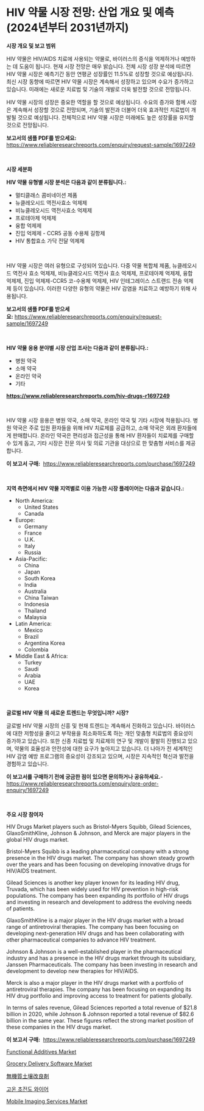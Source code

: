 <p><h1>HIV 약물 시장 전망: 산업 개요 및 예측 (2024년부터 2031년까지)</h1></p><p><strong>시장 개요 및 보고 범위</strong></p>
<p><p>HIV 약물은 HIV/AIDS 치료에 사용되는 약물로, 바이러스의 증식을 억제하거나 예방하는 데 도움이 됩니다. 현재 시장 전망은 매우 밝습니다. 전체 시장 성장 분석에 따르면 HIV 약물 시장은 예측기간 동안 연평균 성장률인 11.5%로 성장할 것으로 예상됩니다. 최신 시장 동향에 따르면 HIV 약물 시장은 계속해서 성장하고 있으며 수요가 증가하고 있습니다. 미래에는 새로운 치료법 및 기술의 개발로 더욱 발전할 것으로 전망됩니다.</p><p>HIV 약물 시장의 성장은 중요한 역할을 할 것으로 예상됩니다. 수요의 증가와 함께 시장은 계속해서 성장할 것으로 전망되며, 기술의 발전과 더불어 더욱 효과적인 치료법이 개발될 것으로 예상됩니다. 전체적으로 HIV 약물 시장은 미래에도 높은 성장률을 유지할 것으로 전망됩니다.</p></p>
<p><strong>보고서의 샘플 PDF를 받으세요:</strong> <a href="https://www.reliableresearchreports.com/enquiry/request-sample/1697249">https://www.reliableresearchreports.com/enquiry/request-sample/1697249</a></p>
<p>&nbsp;</p>
<p><strong>시장 세분화</strong></p>
<p><strong>HIV 약물 유형별 시장 분석은 다음과 같이 분류됩니다.:</strong></p>
<p><ul><li>멀티클래스 콤비네이션 제품</li><li>뉴클레오시드 역전사효소 억제제</li><li>비뉴클레오시드 역전사효소 억제제</li><li>프로테아제 억제제</li><li>융합 억제제</li><li>진입 억제제 - CCR5 공동 수용체 길항제</li><li>HIV 통합효소 가닥 전달 억제제</li></ul></p>
<p>&nbsp;</p>
<p><p>HIV 약물 시장은 여러 유형으로 구성되어 있습니다. 다중 약물 복합체 제품, 뉴클레오시드 역전사 효소 억제제, 비뉴클레오시드 역전사 효소 억제제, 프로테아제 억제제, 융합 억제제, 진입 억제제-CCR5 코-수용체 억제제, HIV 인테그레이스 스트랜드 전송 억제제 등이 있습니다. 이러한 다양한 유형의 약물은 HIV 감염을 치료하고 예방하기 위해 사용됩니다.</p></p>
<p><strong>보고서의 샘플 PDF를 받으세요:</strong>&nbsp;<a href="https://www.reliableresearchreports.com/enquiry/request-sample/1697249">https://www.reliableresearchreports.com/enquiry/request-sample/1697249</a></p>
<p>&nbsp;</p>
<p><strong> HIV 약물 응용 분야별 시장 산업 조사는 다음과 같이 분류됩니다.:</strong></p>
<p><ul><li>병원 약국</li><li>소매 약국</li><li>온라인 약국</li><li>기타</li></ul></p>
<p><strong><a href="https://www.reliableresearchreports.com/hiv-drugs-r1697249">https://www.reliableresearchreports.com/hiv-drugs-r1697249</a></strong></p>
<p>&nbsp;</p>
<p><p>HIV 약물 시장 응용은 병원 약국, 소매 약국, 온라인 약국 및 기타 시장에 적용됩니다. 병원 약국은 주로 입원 환자들을 위해 HIV 치료제를 공급하고, 소매 약국은 외래 환자들에게 판매합니다. 온라인 약국은 편리성과 접근성을 통해 HIV 환자들이 치료제를 구매할 수 있게 돕고, 기타 시장은 전문 의사 및 의료 기관을 대상으로 한 맞춤형 서비스를 제공합니다.</p></p>
<p><strong>이 보고서 구매:</strong>&nbsp; <a href="https://www.reliableresearchreports.com/purchase/1697249">https://www.reliableresearchreports.com/purchase/1697249</a></p>
<p>&nbsp;</p>
<p><strong>지역 측면에서 HIV 약물 지역별로 이용 가능한 시장 플레이어는 다음과 같습니다.:</strong></p>
<p><ul>
    <li>
        North America:
        <ul>
            <li>United States</li>
            <li>Canada</li>
        </ul>
    </li>
    <li>
        Europe:
        <ul>
            <li>Germany</li>
            <li>France</li>
            <li>U.K.</li>
            <li>Italy</li>
            <li>Russia</li>
        </ul>
    </li>
    <li>
        Asia-Pacific:
        <ul>
            <li>China</li>
            <li>Japan</li>
            <li>South Korea</li>
            <li>India</li>
            <li>Australia</li>
            <li>China Taiwan</li>
            <li>Indonesia</li>
            <li>Thailand</li>
            <li>Malaysia</li>
        </ul>
    </li>
    <li>
        Latin America:
        <ul>
            <li>Mexico</li>
            <li>Brazil</li>
            <li>Argentina Korea</li>
            <li>Colombia</li>
        </ul>
    </li>
    <li>
        Middle East & Africa:
        <ul>
            <li>Turkey</li>
            <li>Saudi</li>
            <li>Arabia</li>
            <li>UAE</li>
            <li>Korea</li>
        </ul>
    </li>
    </ul></p>
<p>&nbsp;</p>
<p><strong>글로벌 HIV 약물 의 새로운 트렌드는 무엇입니까? 시장?</strong></p>
<p><p>글로벌 HIV 약물 시장의 신흥 및 현재 트렌드는 계속해서 진화하고 있습니다. 바이러스에 대한 저항성을 줄이고 부작용을 최소화하도록 하는 개인 맞춤형 치료법의 중요성이 증가하고 있습니다. 또한 신종 치료법 및 치료제의 연구 및 개발이 활발히 진행되고 있으며, 약물의 효율성과 안전성에 대한 요구가 높아지고 있습니다. 더 나아가 전 세계적인 HIV 감염 예방 프로그램의 중요성이 강조되고 있으며, 시장은 지속적인 혁신과 발전을 경험하고 있습니다.</p></p>
<p><strong>이 보고서를 구매하기 전에 궁금한 점이 있으면 문의하거나 공유하세요.</strong>- <a href="https://www.reliableresearchreports.com/enquiry/pre-order-enquiry/1697249">https://www.reliableresearchreports.com/enquiry/pre-order-enquiry/1697249</a></p>
<p>&nbsp;</p>
<p><strong>주요 시장 참여자</strong></p>
<p><p>HIV Drugs Market players such as Bristol-Myers Squibb, Gilead Sciences, GlaxoSmithKline, Johnson & Johnson, and Merck are major players in the global HIV drugs market. </p><p>Bristol-Myers Squibb is a leading pharmaceutical company with a strong presence in the HIV drugs market. The company has shown steady growth over the years and has been focusing on developing innovative drugs for HIV/AIDS treatment.</p><p>Gilead Sciences is another key player known for its leading HIV drug, Truvada, which has been widely used for HIV prevention in high-risk populations. The company has been expanding its portfolio of HIV drugs and investing in research and development to address the evolving needs of patients.</p><p>GlaxoSmithKline is a major player in the HIV drugs market with a broad range of antiretroviral therapies. The company has been focusing on developing next-generation HIV drugs and has been collaborating with other pharmaceutical companies to advance HIV treatment.</p><p>Johnson & Johnson is a well-established player in the pharmaceutical industry and has a presence in the HIV drugs market through its subsidiary, Janssen Pharmaceuticals. The company has been investing in research and development to develop new therapies for HIV/AIDS.</p><p>Merck is also a major player in the HIV drugs market with a portfolio of antiretroviral therapies. The company has been focusing on expanding its HIV drug portfolio and improving access to treatment for patients globally.</p><p>In terms of sales revenue, Gilead Sciences reported a total revenue of $21.8 billion in 2020, while Johnson & Johnson reported a total revenue of $82.6 billion in the same year. These figures reflect the strong market position of these companies in the HIV drugs market.</p></p>
<p><strong>이 보고서 구매:</strong>&nbsp;&nbsp;<a href="https://www.reliableresearchreports.com/purchase/1697249">https://www.reliableresearchreports.com/purchase/1697249</a></p>
<p><p><a href="https://www.linkedin.com/pulse/functional-additives-market-research-report-unlocks-analysis-oa6qc?trackingId=Co16UBtKRlk2DePPCpMPLw%3D%3D">Functional Additives Market</a></p><p><a href="https://github.com/nathandecarvalho/Market-Research-Report-List-3/blob/main/grocery-delivery-software-market.md">Grocery Delivery Software Market</a></p><p><a href="https://github.com/Fatimaklein1/Market-Research-Report-List-1/blob/main/141629454474.md">無機質土壌改良剤</a></p><p><a href="https://github.com/JackieFauhey9089475/Market-Research-Report-List-1/blob/main/887108151418.md">고온 초전도 와이어</a></p><p><a href="https://www.linkedin.com/pulse/mobile-imaging-services-market-outlook-industry-overview-forecast-u5qjf?trackingId=6eT3Jm5NCnudjVJbUuB6%2Fg%3D%3D">Mobile Imaging Services Market</a></p></p>